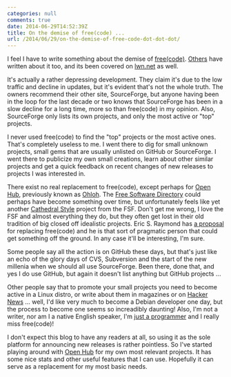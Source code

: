 ```yaml
---
categories: null
comments: true
date: 2014-06-29T14:52:39Z
title: On the demise of free(code) ...
url: /2014/06/29/on-the-demise-of-free-code-dot-dot-dot/
---
```


I feel I have to write something about the demise of
[free(code)](http://freecode.com).
[Others](http://esr.ibiblio.org/?p=5936) have written about it too,
and its been covered on [lwn.net](http://lwn.net/Articles/603403/) as
well.

It's actually a rather depressing development.  They claim it's due to
the low traffic and decline in updates, but it's evident that's not
the whole truth.  The owners recommend their other site, SourceForge,
but anyone having been in the loop for the last decade or two knows
that SourceForge has been in a slow decline for a long time, more so
than free(code) in my opinion.  Also, SourceForge only lists its own
projects, and only the most active or "top" projects.

I never used free(code) to find the "top" projects or the most active
ones.  That's completely useless to me.  I went there to dig for small
unknown projects, small gems that are usually unlisted on GitHub or
SourceForge.  I went there to publicize my own small creations, learn
about other similar projects and get a quick feedback on recent
changes of new releases to projects I was interested in.

<!--more-->

There exist no real replacement to free(code), except perhaps for
[Open Hub](https://www.openhub.net/), previously known as
[Ohloh](http://www.ohloh.net).  The
[Free Software Directory](http://directory.fsf.org) could perhaps have
become something over time, but unfortunately feels like yet another
[Cathedral Style](http://www.catb.org/esr/writings/cathedral-bazaar/)
project from the FSF.  Don't get me wrong, I love the FSF and almost
everything they do, but they often get lost in their old tradition of
big closed off idealistic projects.  Eric S. Raymond has
[a proposal](http://esr.ibiblio.org/?p=5948) for replacing free(code)
and he is that sort of pragmatic person that could get something off
the ground.  In any case it'll be interesting, I'm sure.

Some people say all the action is on GitHub these days, but that's
just like an echo of the glory days of CVS, Subversion and the start
of the new millenia when we should all use SourceForge.  Been there,
done that, and yes I do use GitHub, but again it doesn't list anything
but GitHub projects ...

Other people say that to promote your small projects you need to
become active in a Linux distro, or write about them in magazines or
on [Hacker News](http://hackerne.ws) ... well, I'd like very much to
become a Debian developer one day, but the process to become one seems
so increadibly daunting!  Also, I'm not a writer, nor am I a native
English speaker, I'm
[just a programmer](http://c2.com/cgi/wiki?JustaProgrammer) and I
really miss free(code)!

I don't expect this blog to have any readers at all, so using it as
the sole platform for announcing new releases is rather pointless.  So
I've started playing around with
[Open Hub](https://www.openhub.net/accounts/troglobit) for my own most
relevant projects.  It has some nice stats and other useful features
that I can use.  Hopefully it can serve as a replacement for my most
basic needs.

